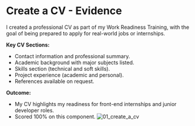# Create a CV - Evidence

I created a professional CV as part of my Work Readiness Training, with the goal of being prepared to apply for real-world jobs or internships.

**Key CV Sections:**
- Contact information and professional summary.
- Academic background with major subjects listed.
- Skills section (technical and soft skills).
- Project experience (academic and personal).
- References available on request.

**Outcome:**
- My CV highlights my readiness for front-end internships and junior developer roles.
- Scored 100% on this component.
![01_create_a_cv](https://github.com/user-attachments/assets/f8316c79-c687-4543-be32-1e04c03b9598)
